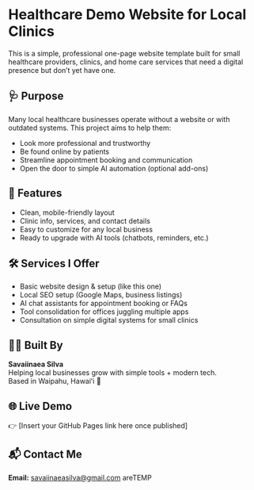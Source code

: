 # Healthcare Demo Website for Local Clinics

This is a simple, professional one-page website template built for small healthcare providers, clinics, and home care services that need a digital presence but don’t yet have one.

## 🩺 Purpose

Many local healthcare businesses operate without a website or with outdated systems. This project aims to help them:
- Look more professional and trustworthy
- Be found online by patients
- Streamline appointment booking and communication
- Open the door to simple AI automation (optional add-ons)

## 🚀 Features

- Clean, mobile-friendly layout
- Clinic info, services, and contact details
- Easy to customize for any local business
- Ready to upgrade with AI tools (chatbots, reminders, etc.)

## 🛠️ Services I Offer

- Basic website design & setup (like this one)
- Local SEO setup (Google Maps, business listings)
- AI chat assistants for appointment booking or FAQs
- Tool consolidation for offices juggling multiple apps
- Consultation on simple digital systems for small clinics

## 👨‍💻 Built By

**Savaiinaea Silva**  
Helping local businesses grow with simple tools + modern tech.  
Based in Waipahu, Hawaiʻi 🤙

## 🌐 Live Demo

👉 [Insert your GitHub Pages link here once published]

## 📬 Contact Me

**Email:** savaiinaeasilva@gmail.com
areTEMP
